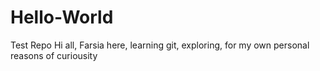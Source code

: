 # Hello-World
Test Repo
Hi all, Farsia here, learning git, exploring, for my own personal reasons of curiousity
